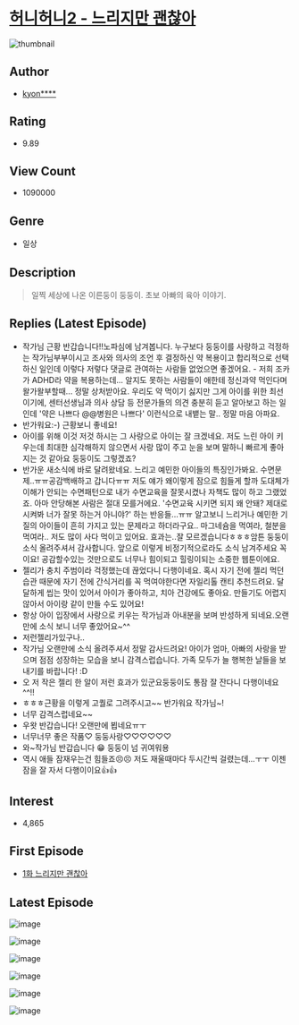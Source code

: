 # [허니허니2 - 느리지만 괜찮아](https://comic.naver.com/bestChallenge/list?titleId=734698)
![thumbnail](https://image-comic.pstatic.net/user_contents_data/challenge_comic/2019/11/16/294481/thumbnail_202x164dbd7cef2_4600_433f_aad7_94a49da5f088_00005722.JPEG)

## Author
- [kyon****](https://comic.naver.com/artistTitle?id=294481)

## Rating
- 9.89

## View Count
- 1090000

## Genre
- 일상

## Description
> 일찍 세상에 나온 이른둥이 둥둥이. 초보 아빠의 육아 이야기.

## Replies (Latest Episode)
- 작가님 근황 반갑습니다!!노파심에 남겨봅니다. 누구보다 둥둥이를 사랑하고 걱정하는 작가님부부이시고 조사와 의사의 조언 후 결정하신 약 복용이고 합리적으로 선택하신 일인데 이렇다 저렇다 댓글로 관여하는 사람들 없었으면 좋겠어요. - 저희 조카가 ADHD라 약을 복용하는데... 알지도 못하는 사람들이 애한테 정신과약 먹인다며 왈가왈부할때... 정말 상처받아요. 우리도 약 먹이기 싫지만 그게 아이를 위한 최선이기에, 센터선생님과 의사 상담 등 전문가들의 의견 충분히 듣고 알아보고 하는 일인데 '약은 나쁘다 @@병원은 나쁘다' 이런식으로 내뱉는 말.. 정말 마음 아파요.
- 반가워요:-) 근황보니 좋네요!
- 아이를 위해 이것 저것 하시는 그 사랑으로 아이는 잘 크겠네요. 저도 느린 아이 키우는데 최대한 심각해하지 않으면서 사랑 많이 주고 눈을 보며 말하니 빠르게 좋아지는 것 같아요 둥둥이도 그렇겠죠?
- 반가운 새소식에 바로 달려왔네요. 느리고 예민한 아이들의 특징인가봐요. 수면문제..ㅠㅠ공감백배하고 갑니다ㅠㅠ 저도 얘가 왜이렇게 잠으로 힘들게 할까 도대체가 이해가 안되는 수면패턴으로 내가 수면교육을 잘못시켰나 자책도 많이 하고 그랬었죠. 아마 안당해본 사람은 절대 모를거에요. '수면교육 시키면 되지 왜 안돼? 제대로 시켜봐 너가 잘못 하는거 아니야?' 하는 반응들...ㅠㅠ 알고보니 느리거나 예민한 기질의 아이들이 흔히 가지고 있는 문제라고 하더라구요.. 마그네슘을 먹여라, 철분을 먹여라.. 저도 많이 사다 먹이고 있어요. 효과는..잘 모르겠습니다ㅎㅎㅎ암튼 둥둥이 소식 올려주셔서 감사합니다. 앞으로 이렇게 비정기적으로라도 소식 남겨주세요 꼭이요! 공감할수있는 것만으로도 너무나 힘이되고 힐링이되는 소중한 웹툰이에요.
- 젤리가 충치 주범이라 걱정했는데 끊었다니 다행이네요. 혹시 자기 전에 젤리 먹던 습관 때문에 자기 전에 간식거리를 꼭 먹여야한다면 자일리톨 캔티 추천드려요. 달달하게 씹는 맛이 있어서 아이가 좋아하고, 치아 건강에도 좋아요. 만들기도 어렵지 않아서 아이랑 같이 만들 수도 있어요!
- 항상 아이 입장에서 사랑으로 키우는 작가님과 아내분을 보며 반성하게 되네요.오랜만에 소식 보니 너무 좋았어요~^^
- 저런젤리가있구나..
- 작가님 오랜만에 소식 올려주셔서 정말 감사드려요! 아이가 엄마, 아빠의 사랑을 받으며 점점 성장하는 모습을 보니 감격스럽습니다. 가족 모두가 늘 행복한 날들을 보내기를 바랍니다! :D
- 오 저 작은 젤리 한 알이 저런 효과가 있군요둥둥이도 통잠 잘 잔다니 다행이네요 ^^!!
- ㅎㅎㅎ근황을 이렇게 고퀄로 그려주시고~~ 반가워요 작가님~!
- 너무 감격스럽네요~~
- 우왓 반갑습니다! 오랜만에 뵙네요ㅠㅜ
- 너무너무 좋은 작품♡ 둥둥사랑♡♡♡♡♡♡
- 와~작가님 반갑습니다 😁 둥둥이 넘 귀여워용
- 역시 애들 잠재우는건 힘들죠😣😣 저도 재울때마다 두시간씩 걸렸는데...ㅜㅜ 이젠 잠을 잘 자서 다행이이요👍👍

## Interest
- 4,865

## First Episode
- [1화 느리지만 괜찮아](https://comic.naver.com/bestChallenge/detail?titleId=734698&no=1)

## Latest Episode
![image](https://image-comic.pstatic.net/user_contents_data/challenge_comic/2022/03/10/294481/upload_3979266936916752179.jpeg)

![image](https://image-comic.pstatic.net/user_contents_data/challenge_comic/2022/03/10/294481/upload_3905291804012078691.jpeg)

![image](https://image-comic.pstatic.net/user_contents_data/challenge_comic/2022/03/10/294481/upload_3546080272144490809.jpeg)

![image](https://image-comic.pstatic.net/user_contents_data/challenge_comic/2022/03/10/294481/upload_3559360164978438246.jpeg)

![image](https://image-comic.pstatic.net/user_contents_data/challenge_comic/2022/03/10/294481/upload_3544722568524543801.jpeg)

![image](https://image-comic.pstatic.net/user_contents_data/challenge_comic/2022/03/10/294481/upload_3919310590184929381.jpeg)
